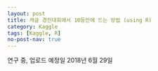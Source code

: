 ```yaml
---
layout: post
title: 캐글 경진대회에서 10등안에 드는 방법 (using R)
category: Kaggle 
tags: [Kaggle, R]
no-post-nav: true
---
```


연구 중, 업로드 예정일 2018년 6월 29일

